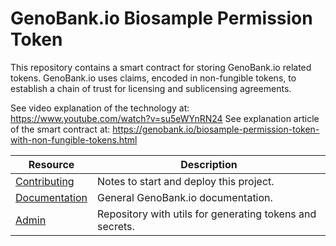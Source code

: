# GenoBank.io Biosample Permission Token

This repository contains a smart contract for storing GenoBank.io related tokens. GenoBank.io uses claims, encoded in non-fungible tokens, to establish a chain of trust for licensing and sublicensing agreements.

See video explanation of the technology at: https://www.youtube.com/watch?v=su5eWYnRN24
See explanation article of the smart contract at: https://genobank.io/biosample-permission-token-with-non-fungible-tokens.html

| Resource | Description
|-|-
| [Contributing](https://github.com/Genobank/biosample-permission-token/blob/master/CONTRIBUTING.md) | Notes to start and deploy this project.
| [Documentation](https://github.com/Genobank/docs) | General GenoBank.io documentation.
| [Admin](https://admin.genobank.io) | Repository with utils for generating tokens and secrets.
